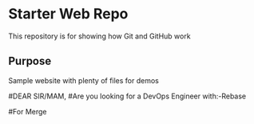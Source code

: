# Starter Web Repo

This repository is for showing how Git and GitHub work

## Purpose

Sample website with plenty of files for demos

#DEAR SIR/MAM,
#Are you looking for a DevOps Engineer with:-Rebase

#For Merge

